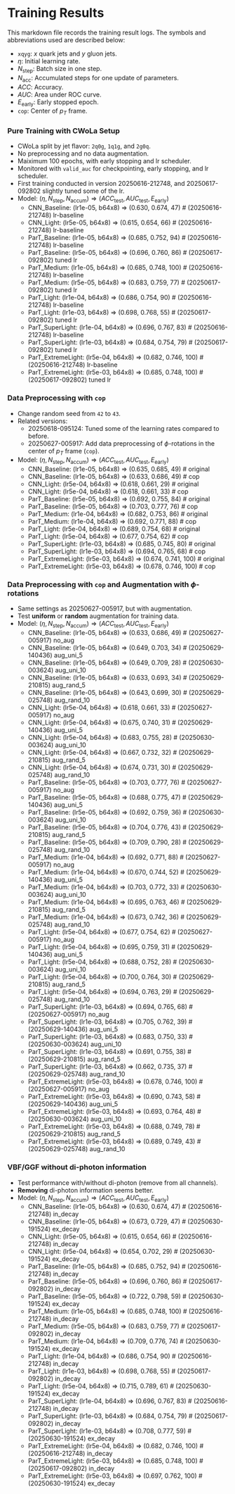 # Training Results

This markdown file records the training result logs. The symbols and abbreviations used are described below:
- `xqyg`: $x$ quark jets and $y$ gluon jets.
- $\eta$: Initial learning rate.
- $N_\text{step}$: Batch size in one step.
- $N_\text{acc}$: Accumulated steps for one update of parameters.
- $ACC$: Accuracy.
- $AUC$: Area under ROC curve.
- $E_\text{early}$: Early stopped epoch.
- `cop`: Center of $p_T$ frame.


### Pure Training with CWoLa Setup
- CWoLa split by jet flavor: `2q0g`, `1q1g`, and `2g0q`.
- No preprocessing and no data augmentation.
- Maiximum 100 epochs, with early stopping and lr scheduler.
- Monitored with `valid_auc` for checkpointing, early stopping, and lr scheduler.
- First training conducted in version 20250616-212748, and 20250617-092802 slightly tuned some of the lr.
- Model: $(\eta, N_\text{step}, N_\text{accum}) \Rightarrow (ACC_\text{test}, AUC_\text{test}, E_\text{early})$
  - CNN_Baseline: (lr1e-05, b64x8) $\Rightarrow$ (0.630, 0.674, 47) # (20250616-212748) lr-baseline
  - CNN_Light: (lr5e-05, b64x8) $\Rightarrow$ (0.615, 0.654, 66) # (20250616-212748) lr-baseline
  - ParT_Baseline: (lr1e-05, b64x8) $\Rightarrow$ (0.685, 0.752, 94) # (20250616-212748) lr-baseline
  - ParT_Baseline: (lr5e-05, b64x8) $\Rightarrow$ (0.696, 0.760, 86) # (20250617-092802) tuned lr
  - ParT_Medium: (lr1e-05, b64x8) $\Rightarrow$ (0.685, 0.748, 100) # (20250616-212748) lr-baseline
  - ParT_Medium: (lr5e-05, b64x8) $\Rightarrow$ (0.683, 0.759, 77) # (20250617-092802) tuned lr
  - ParT_Light: (lr1e-04, b64x8) $\Rightarrow$ (0.686, 0.754, 90) # (20250616-212748) lr-baseline
  - ParT_Light: (lr1e-03, b64x8) $\Rightarrow$ (0.698, 0.768, 55) # (20250617-092802) tuned lr
  - ParT_SuperLight: (lr1e-04, b64x8) $\Rightarrow$ (0.696, 0.767, 83) # (20250616-212748) lr-baseline
  - ParT_SuperLight: (lr1e-03, b64x8) $\Rightarrow$ (0.684, 0.754, 79) # (20250617-092802) tuned lr
  - ParT_ExtremeLight: (lr5e-04, b64x8) $\Rightarrow$ (0.682, 0.746, 100) # (20250616-212748) lr-baseline
  - ParT_ExtremeLight: (lr5e-03, b64x8) $\Rightarrow$ (0.685, 0.748, 100) # (20250617-092802) tuned lr


### Data Preprocessing with `cop`
- Change random seed from `42` to `43`.
- Related versions:
  - 20250618-095124: Tuned some of the learning rates compared to before.
  - 20250627-005917: Add data preprocessing of $\phi$-rotations in the center of $p_T$ frame (`cop`).
- Model: $(\eta, N_\text{step}, N_\text{accum}) \Rightarrow (ACC_\text{test}, AUC_\text{test}, E_\text{early})$
  - CNN_Baseline: (lr1e-05, b64x8) $\Rightarrow$ (0.635, 0.685, 49) # original
  - CNN_Baseline: (lr1e-05, b64x8) $\Rightarrow$ (0.633, 0.686, 49) # cop     
  - CNN_Light: (lr5e-04, b64x8) $\Rightarrow$ (0.618, 0.661, 29) # original
  - CNN_Light: (lr5e-04, b64x8) $\Rightarrow$ (0.618, 0.661, 33) # cop     
  - ParT_Baseline: (lr5e-05, b64x8) $\Rightarrow$ (0.692, 0.755, 84) # original
  - ParT_Baseline: (lr5e-05, b64x8) $\Rightarrow$ (0.703, 0.777, 76) # cop     
  - ParT_Medium: (lr1e-04, b64x8) $\Rightarrow$ (0.682, 0.753, 86) # original
  - ParT_Medium: (lr1e-04, b64x8) $\Rightarrow$ (0.692, 0.771, 88) # cop     
  - ParT_Light: (lr5e-04, b64x8) $\Rightarrow$ (0.689, 0.754, 68) # original
  - ParT_Light: (lr5e-04, b64x8) $\Rightarrow$ (0.677, 0.754, 62) # cop     
  - ParT_SuperLight: (lr1e-03, b64x8) $\Rightarrow$ (0.685, 0.745, 80) # original
  - ParT_SuperLight: (lr1e-03, b64x8) $\Rightarrow$ (0.694, 0.765, 68) # cop     
  - ParT_ExtremeLight: (lr5e-03, b64x8) $\Rightarrow$ (0.674, 0.741, 100) # original
  - ParT_ExtremeLight: (lr5e-03, b64x8) $\Rightarrow$ (0.678, 0.746, 100) # cop


### Data Preprocessing with `cop` and Augmentation with $\phi$-rotations
- Same settings as 20250627-005917, but with augmentation.
- Test **uniform** or **random** augmentation for training data.
- Model: $(\eta, N_\text{step}, N_\text{accum}) \Rightarrow (ACC_\text{test}, AUC_\text{test}, E_\text{early})$
  - CNN_Baseline: (lr1e-05, b64x8) $\Rightarrow$ (0.633, 0.686, 49) # (20250627-005917) no_aug     
  - CNN_Baseline: (lr1e-05, b64x8) $\Rightarrow$ (0.649, 0.703, 34) # (20250629-140436) aug_uni_5  
  - CNN_Baseline: (lr1e-05, b64x8) $\Rightarrow$ (0.649, 0.709, 28) # (20250630-003624) aug_uni_10 
  - CNN_Baseline: (lr1e-05, b64x8) $\Rightarrow$ (0.633, 0.693, 34) # (20250629-210815) aug_rand_5 
  - CNN_Baseline: (lr1e-05, b64x8) $\Rightarrow$ (0.643, 0.699, 30) # (20250629-025748) aug_rand_10
  - CNN_Light: (lr5e-04, b64x8) $\Rightarrow$ (0.618, 0.661, 33) # (20250627-005917) no_aug     
  - CNN_Light: (lr5e-04, b64x8) $\Rightarrow$ (0.675, 0.740, 31) # (20250629-140436) aug_uni_5  
  - CNN_Light: (lr5e-04, b64x8) $\Rightarrow$ (0.683, 0.755, 28) # (20250630-003624) aug_uni_10 
  - CNN_Light: (lr5e-04, b64x8) $\Rightarrow$ (0.667, 0.732, 32) # (20250629-210815) aug_rand_5 
  - CNN_Light: (lr5e-04, b64x8) $\Rightarrow$ (0.674, 0.731, 30) # (20250629-025748) aug_rand_10
  - ParT_Baseline: (lr5e-05, b64x8) $\Rightarrow$ (0.703, 0.777, 76) # (20250627-005917) no_aug     
  - ParT_Baseline: (lr5e-05, b64x8) $\Rightarrow$ (0.688, 0.775, 47) # (20250629-140436) aug_uni_5  
  - ParT_Baseline: (lr5e-05, b64x8) $\Rightarrow$ (0.692, 0.759, 36) # (20250630-003624) aug_uni_10 
  - ParT_Baseline: (lr5e-05, b64x8) $\Rightarrow$ (0.704, 0.776, 43) # (20250629-210815) aug_rand_5 
  - ParT_Baseline: (lr5e-05, b64x8) $\Rightarrow$ (0.709, 0.790, 28) # (20250629-025748) aug_rand_10
  - ParT_Medium: (lr1e-04, b64x8) $\Rightarrow$ (0.692, 0.771, 88) # (20250627-005917) no_aug     
  - ParT_Medium: (lr1e-04, b64x8) $\Rightarrow$ (0.670, 0.744, 52) # (20250629-140436) aug_uni_5  
  - ParT_Medium: (lr1e-04, b64x8) $\Rightarrow$ (0.703, 0.772, 33) # (20250630-003624) aug_uni_10 
  - ParT_Medium: (lr1e-04, b64x8) $\Rightarrow$ (0.695, 0.763, 46) # (20250629-210815) aug_rand_5 
  - ParT_Medium: (lr1e-04, b64x8) $\Rightarrow$ (0.673, 0.742, 36) # (20250629-025748) aug_rand_10
  - ParT_Light: (lr5e-04, b64x8) $\Rightarrow$ (0.677, 0.754, 62) # (20250627-005917) no_aug     
  - ParT_Light: (lr5e-04, b64x8) $\Rightarrow$ (0.695, 0.759, 31) # (20250629-140436) aug_uni_5  
  - ParT_Light: (lr5e-04, b64x8) $\Rightarrow$ (0.688, 0.752, 28) # (20250630-003624) aug_uni_10 
  - ParT_Light: (lr5e-04, b64x8) $\Rightarrow$ (0.700, 0.764, 30) # (20250629-210815) aug_rand_5 
  - ParT_Light: (lr5e-04, b64x8) $\Rightarrow$ (0.694, 0.763, 29) # (20250629-025748) aug_rand_10
  - ParT_SuperLight: (lr1e-03, b64x8) $\Rightarrow$ (0.694, 0.765, 68) # (20250627-005917) no_aug     
  - ParT_SuperLight: (lr1e-03, b64x8) $\Rightarrow$ (0.705, 0.762, 39) # (20250629-140436) aug_uni_5  
  - ParT_SuperLight: (lr1e-03, b64x8) $\Rightarrow$ (0.683, 0.750, 33) # (20250630-003624) aug_uni_10 
  - ParT_SuperLight: (lr1e-03, b64x8) $\Rightarrow$ (0.691, 0.755, 38) # (20250629-210815) aug_rand_5 
  - ParT_SuperLight: (lr1e-03, b64x8) $\Rightarrow$ (0.662, 0.735, 37) # (20250629-025748) aug_rand_10
  - ParT_ExtremeLight: (lr5e-03, b64x8) $\Rightarrow$ (0.678, 0.746, 100) # (20250627-005917) no_aug     
  - ParT_ExtremeLight: (lr5e-03, b64x8) $\Rightarrow$ (0.690, 0.743, 58) # (20250629-140436) aug_uni_5  
  - ParT_ExtremeLight: (lr5e-03, b64x8) $\Rightarrow$ (0.693, 0.764, 48) # (20250630-003624) aug_uni_10 
  - ParT_ExtremeLight: (lr5e-03, b64x8) $\Rightarrow$ (0.688, 0.749, 78) # (20250629-210815) aug_rand_5 
  - ParT_ExtremeLight: (lr5e-03, b64x8) $\Rightarrow$ (0.689, 0.749, 43) # (20250629-025748) aug_rand_10

### VBF/GGF without di-photon information
- Test performance with/without di-photon (remove from all channels).
- **Removing** di-photon information seems better.
- Model: $(\eta, N_\text{step}, N_\text{accum}) \Rightarrow (ACC_\text{test}, AUC_\text{test}, E_\text{early})$
  - CNN_Baseline: (lr1e-05, b64x8) $\Rightarrow$ (0.630, 0.674, 47) # (20250616-212748) in_decay
  - CNN_Baseline: (lr1e-05, b64x8) $\Rightarrow$ (0.673, 0.729, 47) # (20250630-191524) ex_decay
  - CNN_Light: (lr5e-05, b64x8) $\Rightarrow$ (0.615, 0.654, 66) # (20250616-212748) in_decay
  - CNN_Light: (lr5e-04, b64x8) $\Rightarrow$ (0.654, 0.702, 29) # (20250630-191524) ex_decay
  - ParT_Baseline: (lr1e-05, b64x8) $\Rightarrow$ (0.685, 0.752, 94) # (20250616-212748) in_decay
  - ParT_Baseline: (lr5e-05, b64x8) $\Rightarrow$ (0.696, 0.760, 86) # (20250617-092802) in_decay
  - ParT_Baseline: (lr5e-05, b64x8) $\Rightarrow$ (0.722, 0.798, 59) # (20250630-191524) ex_decay
  - ParT_Medium: (lr1e-05, b64x8) $\Rightarrow$ (0.685, 0.748, 100) # (20250616-212748) in_decay
  - ParT_Medium: (lr5e-05, b64x8) $\Rightarrow$ (0.683, 0.759, 77) # (20250617-092802) in_decay
  - ParT_Medium: (lr1e-04, b64x8) $\Rightarrow$ (0.709, 0.776, 74) # (20250630-191524) ex_decay
  - ParT_Light: (lr1e-04, b64x8) $\Rightarrow$ (0.686, 0.754, 90) # (20250616-212748) in_decay
  - ParT_Light: (lr1e-03, b64x8) $\Rightarrow$ (0.698, 0.768, 55) # (20250617-092802) in_decay
  - ParT_Light: (lr5e-04, b64x8) $\Rightarrow$ (0.715, 0.789, 61) # (20250630-191524) ex_decay
  - ParT_SuperLight: (lr1e-04, b64x8) $\Rightarrow$ (0.696, 0.767, 83) # (20250616-212748) in_decay
  - ParT_SuperLight: (lr1e-03, b64x8) $\Rightarrow$ (0.684, 0.754, 79) # (20250617-092802) in_decay
  - ParT_SuperLight: (lr1e-03, b64x8) $\Rightarrow$ (0.708, 0.777, 59) # (20250630-191524) ex_decay
  - ParT_ExtremeLight: (lr5e-04, b64x8) $\Rightarrow$ (0.682, 0.746, 100) # (20250616-212748) in_decay
  - ParT_ExtremeLight: (lr5e-03, b64x8) $\Rightarrow$ (0.685, 0.748, 100) # (20250617-092802) in_decay
  - ParT_ExtremeLight: (lr5e-03, b64x8) $\Rightarrow$ (0.697, 0.762, 100) # (20250630-191524) ex_decay
